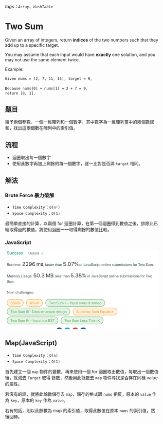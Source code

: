 ###### tags：`Array`、`HashTable`
# Two Sum
Given an array of integers, return **indices** of the two numbers such that they add up to a specific target.

You may assume that each input would have **exactly** one solution, and you may not use the same element twice.

Example:
```
Given nums = [2, 7, 11, 15], target = 9,

Because nums[0] + nums[1] = 2 + 7 = 9,
return [0, 1].
```

## 題目

給予兩個參數，一個一維陣列和一個數字，其中數字為一維陣列當中的兩個數總和，找出這兩個數在陣列中的索引值。

## 流程

* 迴圈取出每一個數字
* 使用此數字再加上剩餘的每一個數字，逐一比對是否與 `target` 相同。

## 解法
### Brute Force 暴力破解

* `Time Complexity`：`O(n²)`
* `Space Complexity`：`O(1)`

最簡單直接的計算，以兩個 for 迴圈計算，在第一個迴圈得到數值之後，排除此已經取得過的數值，將使用迴圈一一取得剩餘的數值比較。


### JavaScript
![](191027_BruteForce.png)

## Map(JavaScript)

* `Time Complexity`：`O(n)`
* `Space Complexity`：`O(1)`

首先建立一個 `map` 物件的變數，再來使用一個 for 迴圈取出數值，每取出一個數值後，就減去 `Target` 取得 餘數，然後用此餘數去 `map` 物件尋找是否存在同樣 value 的屬性。

若沒有的話，就將此餘數儲存去 `map`，儲存的格式跟 `nums` 相反，原本的 `value` 作為 `key`，原本的 `key` 作為 `value`。

若有的話，則以此餘數為 map 的索引值，取得此數值在原本 `nums` 的索引值，然後回傳。

